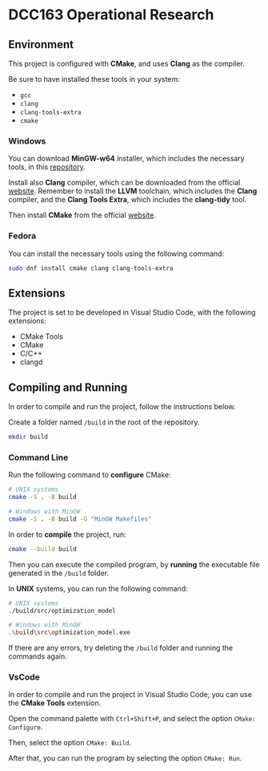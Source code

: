 # DCC163 Operational Research

## Environment

This project is configured with **CMake**, and uses **Clang** as the compiler.

Be sure to have installed these tools in your system:

- `gcc`
- `clang`
- `clang-tools-extra`
- `cmake`

### Windows

You can download **MinGW-w64** installer, which includes the necessary tools, in this [repository](https://github.com/niXman/mingw-builds-binaries?tab=readme-ov-file#mingw-w64-binaries).

Install also **Clang** compiler, which can be downloaded from the official [website](https://releases.llvm.org/download.html).
Remember to install the **LLVM** toolchain, which includes the **Clang** compiler, and the **Clang Tools Extra**, which includes the **clang-tidy** tool.

Then install **CMake** from the official [website](https://cmake.org/download/).

### Fedora

You can install the necessary tools using the following command:

```bash
sudo dnf install cmake clang clang-tools-extra
```

## Extensions

The project is set to be developed in Visual Studio Code, with the following extensions:

- CMake Tools
- CMake
- C/C++
- clangd

## Compiling and Running

In order to compile and run the project, follow the instructions below.

Create a folder named `/build` in the root of the repository.

```bash
mkdir build
```

### Command Line

Run the following command to **configure** CMake:

```bash
# UNIX systems
cmake -S . -B build

# Windows with MinGW
cmake -S . -B build -G "MinGW Makefiles"
```

In order to **compile** the project, run:

```bash
cmake --build build
```

Then you can execute the compiled program, by **running** the executable file generated in the `/build` folder.

In **UNIX** systems, you can run the following command:

```bash
# UNIX systems
./build/src/optimization_model

# Windows with MinGW
.\build\src\optimization_model.exe
```

If there are any errors, try deleting the `/build` folder and running the commands again.

### VsCode

In order to compile and run the project in Visual Studio Code, you can use the **CMake Tools** extension.

Open the command palette with `Ctrl+Shift+P`, and select the option `CMake: Configure`.

Then, select the option `CMake: Build`.

After that, you can run the program by selecting the option `CMake: Run`.
